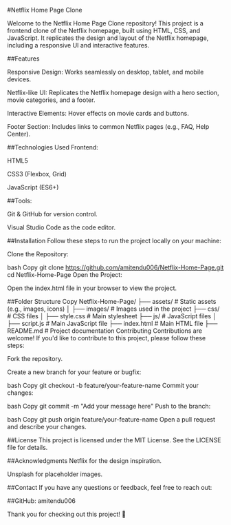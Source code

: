 #Netflix Home Page Clone

Welcome to the Netflix Home Page Clone repository! This project is a frontend clone of the Netflix homepage, built using HTML, CSS, and JavaScript. It replicates the design and layout of the Netflix homepage, including a responsive UI and interactive features.

##Features

Responsive Design: Works seamlessly on desktop, tablet, and mobile devices.

Netflix-like UI: Replicates the Netflix homepage design with a hero section, movie categories, and a footer.

Interactive Elements: Hover effects on movie cards and buttons.

Footer Section: Includes links to common Netflix pages (e.g., FAQ, Help Center).

##Technologies Used
Frontend:

HTML5

CSS3 (Flexbox, Grid)

JavaScript (ES6+)

##Tools:

Git & GitHub for version control.

Visual Studio Code as the code editor.

##Installation
Follow these steps to run the project locally on your machine:

Clone the Repository:

bash
Copy
git clone https://github.com/amitendu006/Netflix-Home-Page.git
cd Netflix-Home-Page
Open the Project:

Open the index.html file in your browser to view the project.

##Folder Structure
Copy
Netflix-Home-Page/
├── assets/                  # Static assets (e.g., images, icons)
│   ├── images/              # Images used in the project
├── css/                     # CSS files
│   ├── style.css            # Main stylesheet
├── js/                      # JavaScript files
│   ├── script.js            # Main JavaScript file
├── index.html               # Main HTML file
├── README.md                # Project documentation
Contributing
Contributions are welcome! If you'd like to contribute to this project, please follow these steps:

Fork the repository.

Create a new branch for your feature or bugfix:

bash
Copy
git checkout -b feature/your-feature-name
Commit your changes:

bash
Copy
git commit -m "Add your message here"
Push to the branch:

bash
Copy
git push origin feature/your-feature-name
Open a pull request and describe your changes.

##License
This project is licensed under the MIT License. See the LICENSE file for details.

##Acknowledgments
Netflix for the design inspiration.

Unsplash for placeholder images.

##Contact
If you have any questions or feedback, feel free to reach out:

##GitHub: amitendu006

Thank you for checking out this project! 🚀
